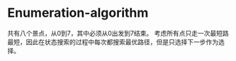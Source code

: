 # Enumeration-algorithm

共有八个景点，从0到7，其中必须从0出发到7结束。
考虑所有点只走一次最短路最短，因此在状态搜索的过程中每次都搜索最优路径，但是只选择下一步作为选择。
